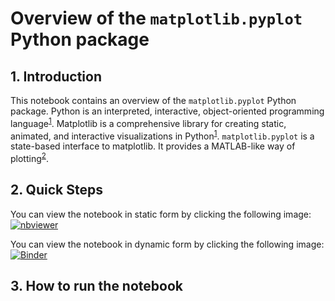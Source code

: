 # Overview of the ```matplotlib.pyplot``` Python package

## 1. Introduction

This notebook contains an overview of the ```matplotlib.pyplot``` Python package.
Python is an interpreted, interactive, object-oriented programming language<sup id="a1">[1](#f1)</sup>.
Matplotlib is a comprehensive library for creating static, animated, and interactive visualizations in Python<sup id="a1">[1](#f1)</sup>.
```matplotlib.pyplot``` is a state-based interface to matplotlib. It provides a MATLAB-like way of plotting<sup id="a2">[2](#f2)</sup>.

## 2. Quick Steps

You can view the notebook in static form by clicking the following image:
[![nbviewer](https://raw.githubusercontent.com/jupyter/design/master/logos/Badges/nbviewer_badge.svg)](https://nbviewer.org/github/AndyWalker81/Fundamentals_Assessment/blob/main/pyplot.ipynb)

You can view the notebook in dynamic form by clicking the following image:
[![Binder](https://mybinder.org/badge_logo.svg)](https://mybinder.org/v2/gh/AndyWalker81/Fundamentals_Assessment/HEAD?labpath=pyplot.ipynb)

## 3. How to run the notebook